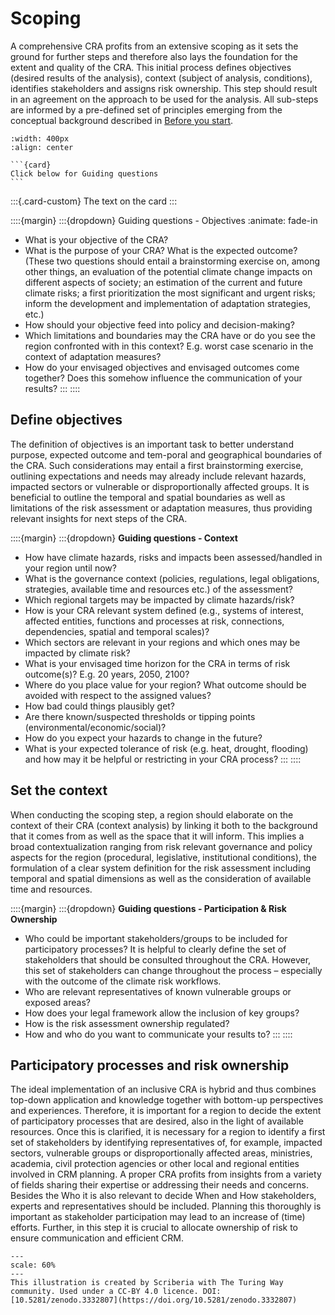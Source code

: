 Scoping
=======================

A comprehensive CRA profits from an extensive scoping as it sets the ground for further steps and therefore also lays the foundation for the extent and quality of the CRA. This initial process defines objectives (desired results of the analysis), context (subject of analysis, conditions), identifies stakeholders and assigns risk ownership. This step should result in an agreement on the approach to be used for the analysis. All sub-steps are informed by a pre-defined set of principles emerging from the conceptual background described in [Before you start](../beforeyoustart/beforeyoustart.md).

```{image} ../../images/Framework_scoping.png
:width: 400px
:align: center
```

````{margin}
```{card}
Click below for Guiding questions
```
````

:::{.card-custom}
The text on the card
:::

::::{margin}
:::{dropdown} Guiding questions - Objectives
:animate: fade-in
- What is your objective of the CRA?
- What is the purpose of your CRA? What is the expected outcome? (These two questions should entail a brainstorming exercise on, among other things, an evaluation of the potential climate change impacts on different aspects of society; an estimation of the current and future climate risks; a first prioritization the most significant and urgent risks; inform the development and implementation of adaptation strategies, etc.)
- How should your objective feed into policy and decision-making?
- Which limitations and boundaries may the CRA have or do you see the region confronted with in this context? E.g. worst case scenario in the context of adaptation measures?
- How do your envisaged objectives and envisaged outcomes come together? Does this somehow influence the communication of your results?
:::
::::
## Define objectives
The definition of objectives is an important task to better understand purpose, expected outcome and tem-poral and geographical boundaries of the CRA. Such considerations may entail a first brainstorming exercise, outlining expectations and needs may already include relevant hazards, impacted sectors or vulnerable or disproportionally affected groups. It is beneficial to outline the temporal and spatial boundaries as well as limitations of the risk assessment or adaptation measures, thus providing relevant insights for next steps of the CRA.

::::{margin}
:::{dropdown} **Guiding questions - Context**
- How have climate hazards, risks and impacts been assessed/handled in your region until now?
- What is the governance context (policies, regulations, legal obligations, strategies, available time and resources etc.) of the assessment?
- Which regional targets may be impacted by climate hazards/risk?
- How is your CRA relevant system defined (e.g., systems of interest, affected entities, functions and processes at risk, connections, dependencies, spatial and temporal scales)?
- Which sectors are relevant in your regions and which ones may be impacted by climate risk?
- What is your envisaged time horizon for the CRA in terms of risk outcome(s)? E.g. 20 years, 2050, 2100?
- Where do you place value for your region? What outcome should be avoided with respect to the assigned values?
- How bad could things plausibly get?
- Are there known/suspected thresholds or tipping points (environmental/economic/social)?
- How do you expect your hazards to change in the future?
- What is your expected tolerance of risk (e.g. heat, drought, flooding) and how may it be helpful or restricting in your CRA process?
:::
::::

## Set the context
When conducting the scoping step, a region should elaborate on the context of their CRA (context analysis) by linking it both to the background that it comes from as well as the space that it will inform. This implies a broad contextualization ranging from risk relevant governance and policy aspects for the region (procedural, legislative, institutional conditions), the formulation of a clear system definition for the risk assessment including temporal and spatial dimensions as well as the consideration of available time and resources.

::::{margin}
:::{dropdown} **Guiding questions - Participation & Risk Ownership**
- Who could be important stakeholders/groups to be included for participatory processes? It is helpful to clearly define the set of stakeholders that should be consulted throughout the CRA. However, this set of stakeholders can change throughout the process – especially with the outcome of the climate risk workflows.
- Who are relevant representatives of known vulnerable groups or exposed areas?
- How does your legal framework allow the inclusion of key groups?
- How is the risk assessment ownership regulated?
- How and who do you want to communicate your results to?
:::
::::

## Participatory processes and risk ownership
The ideal implementation of an inclusive CRA is hybrid and thus combines top-down application and knowledge together with bottom-up perspectives and experiences. Therefore, it is important for a region to decide the extent of participatory processes that are desired, also in the light of available resources. Once this is clarified, it is necessary for a region to identify a first set of stakeholders by identifying representatives of, for example, impacted sectors, vulnerable groups or disproportionally affected areas, ministries, academia, civil protection agencies or other local and regional entities involved in CRM planning. A proper CRA profits from insights from a variety of fields sharing their expertise or addressing their needs and concerns. Besides the Who it is also relevant to decide When and How stakeholders, experts and representatives should be included. Planning this thoroughly is important as stakeholder participation may lead to an increase of (time) efforts. Further, in this step it is crucial to allocate ownership of risk to ensure communication and efficient CRM.

```{figure} ../../images/Illustration_reusability_loop_Page.jpg
---
scale: 60%
---
This illustration is created by Scriberia with The Turing Way community. Used under a CC-BY 4.0 licence. DOI: [10.5281/zenodo.3332807](https://doi.org/10.5281/zenodo.3332807)
```

